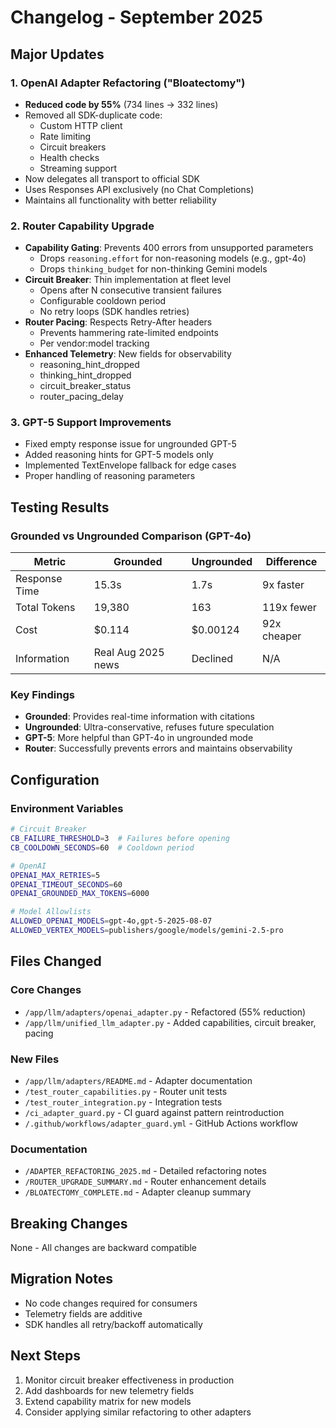 # Changelog - September 2025

## Major Updates

### 1. OpenAI Adapter Refactoring ("Bloatectomy")
- **Reduced code by 55%** (734 lines → 332 lines)
- Removed all SDK-duplicate code:
  - Custom HTTP client
  - Rate limiting
  - Circuit breakers
  - Health checks
  - Streaming support
- Now delegates all transport to official SDK
- Uses Responses API exclusively (no Chat Completions)
- Maintains all functionality with better reliability

### 2. Router Capability Upgrade
- **Capability Gating**: Prevents 400 errors from unsupported parameters
  - Drops `reasoning.effort` for non-reasoning models (e.g., gpt-4o)
  - Drops `thinking_budget` for non-thinking Gemini models
- **Circuit Breaker**: Thin implementation at fleet level
  - Opens after N consecutive transient failures
  - Configurable cooldown period
  - No retry loops (SDK handles retries)
- **Router Pacing**: Respects Retry-After headers
  - Prevents hammering rate-limited endpoints
  - Per vendor:model tracking
- **Enhanced Telemetry**: New fields for observability
  - reasoning_hint_dropped
  - thinking_hint_dropped
  - circuit_breaker_status
  - router_pacing_delay

### 3. GPT-5 Support Improvements
- Fixed empty response issue for ungrounded GPT-5
- Added reasoning hints for GPT-5 models only
- Implemented TextEnvelope fallback for edge cases
- Proper handling of reasoning parameters

## Testing Results

### Grounded vs Ungrounded Comparison (GPT-4o)

| Metric | Grounded | Ungrounded | Difference |
|--------|----------|------------|------------|
| Response Time | 15.3s | 1.7s | 9x faster |
| Total Tokens | 19,380 | 163 | 119x fewer |
| Cost | $0.114 | $0.00124 | 92x cheaper |
| Information | Real Aug 2025 news | Declined | N/A |

### Key Findings
- **Grounded**: Provides real-time information with citations
- **Ungrounded**: Ultra-conservative, refuses future speculation
- **GPT-5**: More helpful than GPT-4o in ungrounded mode
- **Router**: Successfully prevents errors and maintains observability

## Configuration

### Environment Variables
```bash
# Circuit Breaker
CB_FAILURE_THRESHOLD=3  # Failures before opening
CB_COOLDOWN_SECONDS=60  # Cooldown period

# OpenAI
OPENAI_MAX_RETRIES=5
OPENAI_TIMEOUT_SECONDS=60
OPENAI_GROUNDED_MAX_TOKENS=6000

# Model Allowlists
ALLOWED_OPENAI_MODELS=gpt-4o,gpt-5-2025-08-07
ALLOWED_VERTEX_MODELS=publishers/google/models/gemini-2.5-pro
```

## Files Changed

### Core Changes
- `/app/llm/adapters/openai_adapter.py` - Refactored (55% reduction)
- `/app/llm/unified_llm_adapter.py` - Added capabilities, circuit breaker, pacing

### New Files
- `/app/llm/adapters/README.md` - Adapter documentation
- `/test_router_capabilities.py` - Router unit tests
- `/test_router_integration.py` - Integration tests
- `/ci_adapter_guard.py` - CI guard against pattern reintroduction
- `/.github/workflows/adapter_guard.yml` - GitHub Actions workflow

### Documentation
- `/ADAPTER_REFACTORING_2025.md` - Detailed refactoring notes
- `/ROUTER_UPGRADE_SUMMARY.md` - Router enhancement details
- `/BLOATECTOMY_COMPLETE.md` - Adapter cleanup summary

## Breaking Changes
None - All changes are backward compatible

## Migration Notes
- No code changes required for consumers
- Telemetry fields are additive
- SDK handles all retry/backoff automatically

## Next Steps
1. Monitor circuit breaker effectiveness in production
2. Add dashboards for new telemetry fields
3. Extend capability matrix for new models
4. Consider applying similar refactoring to other adapters